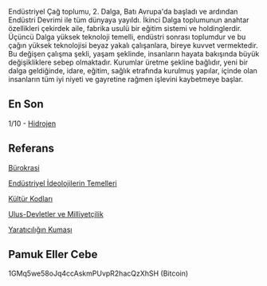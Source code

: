 
Endüstriyel Çağ toplumu, 2. Dalga, Batı Avrupa'da başladı ve ardından
Endüstri Devrimi ile tüm dünyaya yayıldı. İkinci Dalga toplumunun
anahtar özellikleri çekirdek aile, fabrika usulü bir eğitim sistemi ve
holdinglerdir. Üçüncü Dalga yüksek teknoloji temelli, endüstri sonrası
toplumdur ve bu çağın yüksek teknolojisi beyaz yakalı çalışanlara,
bireye kuvvet vermektedir. Bu değişen çalışma şekli, yaşam şeklinde,
insanların hayata bakışında büyük değişikliklere sebep
olmaktadır. Kurumlar üretme şekline bağlıdır, yeni bir dalga
geldiğinde, idare, eğitim, sağlık etrafında kurulmuş yapılar, içinde
olan insanların tüm iyi niyeti ve gayretine rağmen işlevini kaybetmeye
başlar.


## En Son

1/10 - [Hidrojen](/2018/10/hidrojen.md)

## Referans

[Bürokrasi](/2009/04/burokrasi_22.md)

[Endüstriyel İdeolojilerin Temelleri](/2010/06/endustriyel-ideolojilerin-temelleri_2605.md)

[Kültür Kodları](/2006/07/kltr-kodlar.md)

[Ulus-Devletler ve Milliyetçilik](/2013/10/piyonun-aidiyeti.md)

[Yaratıcılığın Kumaşı](/2009/04/yaratclgn-kumas.md)

## Pamuk Eller Cebe 

1GMq5we58oJq4ccAskmPUvpR2hacQzXhSH (Bitcoin)
